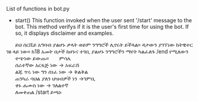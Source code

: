 List of functions in bot.py
- start()
This function invoked when the user sent '/start' message to the bot.  This method verifys if it is the user's first time for using the bot. If so, it displays disclaimer and examples. 

&nbsp;&nbsp;&nbsp;&nbsp;&nbsp;&nbsp;ይህ ሰርቬይ አግባብ ያልሆኑ ቃላት ወይም ንግግሮች ሊኖሩት ይችላል። ዳታውን ያገኘነው ከትዊተር ገፅ ላይ ነው። ከ18 አመት በታች ከሆኑና ተገቢ ያልሆኑ ንግግሮችን ማየት ካልፈለጉ /end የሚለውን &nbsp;&nbsp;&nbsp;&nbsp;&nbsp;&nbsp;ተጭነው ይውጡ። 
&nbsp;&nbsp;&nbsp;&nbsp;&nbsp;&nbsp;ምሳሌ  <br />
&nbsp;&nbsp;&nbsp;&nbsp;&nbsp;&nbsp;ሰራተኛው አርፋጅ ነው -> አፍራሽ  <br />
&nbsp;&nbsp;&nbsp;&nbsp;&nbsp;&nbsp;ልጁ ጥሩ ነው ግን ሰነፈ ነው -> ቅልቅል  <br />
&nbsp;&nbsp;&nbsp;&nbsp;&nbsp;&nbsp;ጠንካራ ባህል ያለን ህዝብዎች ነን ->ገምቢ  <br />
&nbsp;&nbsp;&nbsp;&nbsp;&nbsp;&nbsp;ቀኑ ሐሙስ ነው  -> ገለልተኛ  <br />
&nbsp;&nbsp;&nbsp;&nbsp;&nbsp;&nbsp;ለመቀጠል /start ይጫኑ
  

